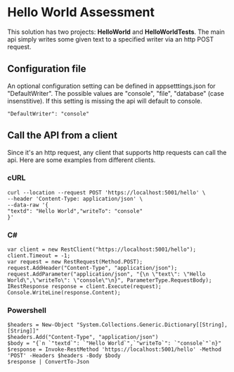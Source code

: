 ﻿# Hello World Assessment

This solution has two projects: **HelloWorld** and **HelloWorldTests**.  The main api simply writes some given text to a specified writer via an http POST request.

## Configuration file
An optional configuration setting can be defined in appsetttings.json for "DefaultWriter". The possible values are "console", "file", "database" (case insenstitive). If this setting is missing the api will default to console.  

    "DefaultWriter": "console"

## Call the API from a client
Since it's an http request, any client that supports http requests can call the api.  Here are some examples from different clients.

### cURL
    curl --location --request POST 'https://localhost:5001/hello' \
    --header 'Content-Type: application/json' \    
    --data-raw '{
    "textd": "Hello World","writeTo": "console"
    }'

### C#

    var client = new RestClient("https://localhost:5001/hello");
    client.Timeout = -1;
    var request = new RestRequest(Method.POST);
    request.AddHeader("Content-Type", "application/json");
    request.AddParameter("application/json", "{\n \"text\": \"Hello World\",\"writeTo\": \"console\"\n}", ParameterType.RequestBody);
    IRestResponse response = client.Execute(request);
    Console.WriteLine(response.Content);

### Powershell

    $headers = New-Object "System.Collections.Generic.Dictionary[[String],[String]]"
    $headers.Add("Content-Type", "application/json")
    $body = "{`n `"textd`": `"Hello World`",`"writeTo`": `"console`"`n}"
    $response = Invoke-RestMethod 'https://localhost:5001/hello' -Method 'POST' -Headers $headers -Body $body
    $response | ConvertTo-Json
